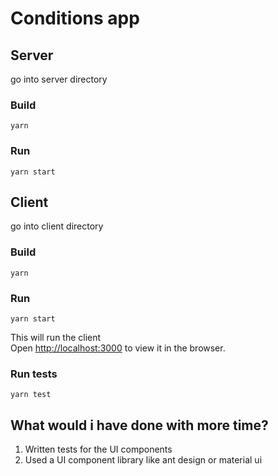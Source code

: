 # Conditions app

## Server
go into server directory

### Build
`yarn`

### Run

`yarn start`

## Client
go into client directory

### Build
`yarn`

### Run
`yarn start`

This will run the client  
Open [http://localhost:3000](http://localhost:3000) to view it in the browser.

### Run tests
`yarn test`


## What would i have done with more time?
1. Written tests for the UI components
2. Used a UI component library like ant design or material ui